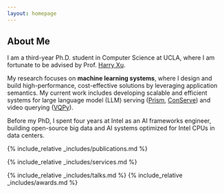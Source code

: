 ```yaml
---
layout: homepage
---
```


## About Me

I am a third-year Ph.D. student in Computer Science at UCLA, where I am fortunate to be advised by Prof. [Harry Xu](https://web.cs.ucla.edu/~harryxu/).

My research focuses on **machine learning systems**, where I design and build high-performance, cost-effective solutions by leveraging application semantics. My current work includes developing scalable and efficient systems for large language model (LLM) serving ([Prism](https://arxiv.org/abs/2505.04021), [ConServe](https://github.com/prism-ai/conserve)) and video querying ([VQPy](https://github.com/prism-ai/vqpy)).

Before my PhD, I spent four years at Intel as an AI frameworks engineer, building open-source big data and AI systems optimized for Intel CPUs in data centers.


<!-- ## News

- **[Feb. 2020]** Our paper about incremental learning is accepted to CVPR 2020.
- **[Feb. 2020]** We will host the ACM Multimedia Asia 2020 conference in Singapore!
- **[Sept. 2019]** Our paper about few-shot learning is accepted to NeurIPS 2019.
- **[Mar. 2019]** Our paper about few-shot learning is accepted to CVPR 2019. -->

{% include_relative _includes/publications.md %}

{% include_relative _includes/services.md %}

{% include_relative _includes/talks.md %}
{% include_relative _includes/awards.md %}